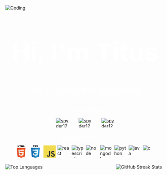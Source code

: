 <img
    style="
    width: 400px;
    height: 300px;
    object-fit: cover;
    position:fixed;
    "
    align="left"
    alt="Coding"
    src="https://media.giphy.com/media/RbDKaczqWovIugyJmW/giphy.gif"
/>
<h1
    style="
    color: white;
    font-size: 5rem;
    font-weight: 700;
    text-align: center;
    "
>
    Hi, I'm Titus
</h1>
<h3
    style="
    color: white;
    font-size: 2rem;
    font-weight: 400;
    text-align: center;
    "
>
    I'm a Software Engineer
</h3>
<h3
    style="
    color: white;
    font-weight: 400;
    text-align: center;
    "
>Connect with me:</h3>
<div
    style="
    display: flex;
    flex-direction: row;
    justify-content: center;
    align-items: center;
    "
>
    <a
    href="https://dev.to/titus_likhi_60cac02f22e58"
    target="blank"
    style="
        margin: 0 1rem;
        display: flex;
        flex-direction: row;
        justify-content: center;
        align-items: center;
    "
    >
    <img
        align="center"
        src="https://raw.githubusercontent.com/rahuldkjain/github-profile-readme-generator/master/src/images/icons/Social/devto.svg"
        alt="spyder1265"
        height="30"
        width="40"
    />
    </a>
    <a
    href="https://www.linkedin.com/in/titus-likhi-ba91781a3/"
    target="blank"
    style="
        margin: 0 1rem;
        display: flex;
        flex-direction: row;
        justify-content: center;
        align-items: center;
    "
    >
    <img
        align="center"
        src="https://raw.githubusercontent.com/rahuldkjain/github-profile-readme-generator/master/src/images/icons/Social/linked-in-alt.svg"
        alt="spyder1265"
        height="30"
        width="40"
    />
    </a>
    <a
    href="https://www.instagram.com/l.t218/"
    target="blank"
    style="
        margin: 0 1rem;
        display: flex;
        flex-direction: row;
        justify-content: center;
        align-items: center;
    "
    >
    <img
        align="center"
        src="https://raw.githubusercontent.com/rahuldkjain/github-profile-readme-generator/master/src/images/icons/Social/instagram.svg"
        alt="spyder1265"
        height="30"
        width="40"
    />
    </a>
</div>
<h3   
    style="
    color: white;
    font-weight: 400;
    text-align: center;
    margin-top: 20px;
    "
>
Languages and Tools:
</h3>
<div
    style="
    display: flex;
    flex-direction: row;
    justify-content: center;
    align-items: center;
    gap: 5px;
    "
>
    <img src="https://raw.githubusercontent.com/devicons/devicon/master/icons/html5/html5-original-wordmark.svg" alt="html5" width="40" height="40"/> 
    <img src="https://raw.githubusercontent.com/devicons/devicon/master/icons/css3/css3-original-wordmark.svg" alt="css3" width="40" height="40"/> 
    <img src="https://raw.githubusercontent.com/devicons/devicon/master/icons/javascript/javascript-original.svg" alt="javascript" width="40" height="40"/>
    <img src="https://cdn.jsdelivr.net/gh/devicons/devicon/icons/react/react-original.svg" alt="react" width="40" height="40" />
    <img src="https://cdn.jsdelivr.net/gh/devicons/devicon/icons/typescript/typescript-original.svg" alt="typescript" width="40" height="40" />
    <img src="https://cdn.jsdelivr.net/gh/devicons/devicon/icons/nodejs/nodejs-original-wordmark.svg" alt="node" width="40" height="40" />
    <img src="https://cdn.jsdelivr.net/gh/devicons/devicon/icons/mongodb/mongodb-original-wordmark.svg" alt="mongodb" width="40" height="40" />
    <img src="https://cdn.jsdelivr.net/gh/devicons/devicon/icons/python/python-original-wordmark.svg" alt="python" width="40" height="40" />
    <img src="https://cdn.jsdelivr.net/gh/devicons/devicon/icons/java/java-original-wordmark.svg" alt="java" width="40" height="40" />
    <img src="https://cdn.jsdelivr.net/gh/devicons/devicon/icons/c/c-original.svg" alt="c" width="40" height="40" />
</div>
<div
    style="
    display: flex;
    flex-direction: row;
    justify-content: space-around;
    align-items: center;
    width: 100%;
    margin-top: 20px;
    "
>
    <img width="350px" height="190px" align="left" src="https://github-readme-stats.vercel.app/api/top-langs?username=spyder1265&show_icons=true&locale=en&layout=compact" alt="Top Languages" />
    <img width="400px" height="190px" align="right" src="https://github-readme-streak-stats.herokuapp.com/?user=spyder1265" alt="GitHub Streak Stats" />
</div>
